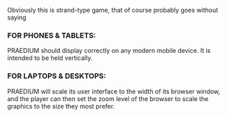 Obviously this is  strand-type game, that of course probably goes without saying

### FOR PHONES & TABLETS:
PRAEDIUM should display correctly on any modern mobile device. It is intended to be held vertically.

### FOR LAPTOPS & DESKTOPS:
PRAEDIUM will scale its user interface to the width of its browser window, and the player can then set the zoom level of the browser to scale the graphics to the size they most prefer.
